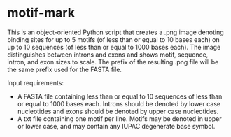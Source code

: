 # motif-mark  
  
This is an object-oriented Python script that creates a .png image denoting binding sites for up to 5 motifs (of less than or equal to 10 bases each) on up to 10 sequences (of less than or equal to 1000 bases each). The image distinguishes between introns and exons and shows motif, sequence, intron, and exon sizes to scale. The prefix of the resulting .png file will be the same prefix used for the FASTA file.  
  
Input requirements:  
 - A FASTA file containing less than or equal to 10 sequences of less than or equal to 1000 bases each. Introns should be denoted by lower case nucleotides and exons should be denoted by upper case nucleotides.  
 - A txt file containing one motif per line. Motifs may be denoted in upper or lower case, and may contain any IUPAC degenerate base symbol.  

